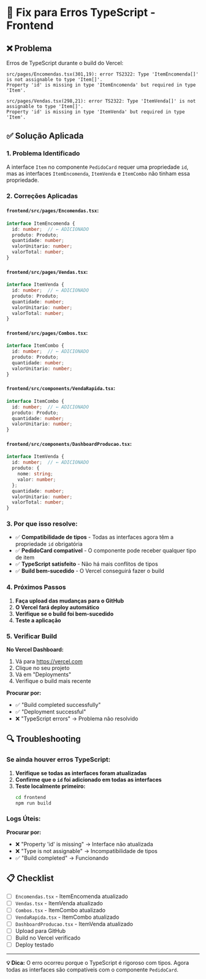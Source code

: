 # 🔧 Fix para Erros TypeScript - Frontend

## ❌ Problema
Erros de TypeScript durante o build do Vercel:
```
src/pages/Encomendas.tsx(301,19): error TS2322: Type 'ItemEncomenda[]' is not assignable to type 'Item[]'.
Property 'id' is missing in type 'ItemEncomenda' but required in type 'Item'.

src/pages/Vendas.tsx(298,21): error TS2322: Type 'ItemVenda[]' is not assignable to type 'Item[]'.
Property 'id' is missing in type 'ItemVenda' but required in type 'Item'.
```

## ✅ Solução Aplicada

### 1. Problema Identificado
A interface `Item` no componente `PedidoCard` requer uma propriedade `id`, mas as interfaces `ItemEncomenda`, `ItemVenda` e `ItemCombo` não tinham essa propriedade.

### 2. Correções Aplicadas

#### **`frontend/src/pages/Encomendas.tsx`:**
```typescript
interface ItemEncomenda {
  id: number;  // ← ADICIONADO
  produto: Produto;
  quantidade: number;
  valorUnitario: number;
  valorTotal: number;
}
```

#### **`frontend/src/pages/Vendas.tsx`:**
```typescript
interface ItemVenda {
  id: number;  // ← ADICIONADO
  produto: Produto;
  quantidade: number;
  valorUnitario: number;
  valorTotal: number;
}
```

#### **`frontend/src/pages/Combos.tsx`:**
```typescript
interface ItemCombo {
  id: number;  // ← ADICIONADO
  produto: Produto;
  quantidade: number;
  valorUnitario: number;
}
```

#### **`frontend/src/components/VendaRapida.tsx`:**
```typescript
interface ItemCombo {
  id: number;  // ← ADICIONADO
  produto: Produto;
  quantidade: number;
  valorUnitario: number;
}
```

#### **`frontend/src/components/DashboardProducao.tsx`:**
```typescript
interface ItemVenda {
  id: number;  // ← ADICIONADO
  produto: {
    nome: string;
    valor: number;
  };
  quantidade: number;
  valorUnitario: number;
  valorTotal: number;
}
```

### 3. Por que isso resolve:

- ✅ **Compatibilidade de tipos** - Todas as interfaces agora têm a propriedade `id` obrigatória
- ✅ **PedidoCard compatível** - O componente pode receber qualquer tipo de item
- ✅ **TypeScript satisfeito** - Não há mais conflitos de tipos
- ✅ **Build bem-sucedido** - O Vercel conseguirá fazer o build

### 4. Próximos Passos

1. **Faça upload das mudanças para o GitHub**
2. **O Vercel fará deploy automático**
3. **Verifique se o build foi bem-sucedido**
4. **Teste a aplicação**

### 5. Verificar Build

**No Vercel Dashboard:**
1. Vá para https://vercel.com
2. Clique no seu projeto
3. Vá em "Deployments"
4. Verifique o build mais recente

**Procurar por:**
- ✅ "Build completed successfully"
- ✅ "Deployment successful"
- ❌ "TypeScript errors" → Problema não resolvido

## 🔍 Troubleshooting

### Se ainda houver erros TypeScript:

1. **Verifique se todas as interfaces foram atualizadas**
2. **Confirme que o `id` foi adicionado em todas as interfaces**
3. **Teste localmente primeiro:**
   ```bash
   cd frontend
   npm run build
   ```

### Logs Úteis:

**Procurar por:**
- ❌ "Property 'id' is missing" → Interface não atualizada
- ❌ "Type is not assignable" → Incompatibilidade de tipos
- ✅ "Build completed" → Funcionando

## 📋 Checklist

- [ ] `Encomendas.tsx` - ItemEncomenda atualizado
- [ ] `Vendas.tsx` - ItemVenda atualizado
- [ ] `Combos.tsx` - ItemCombo atualizado
- [ ] `VendaRapida.tsx` - ItemCombo atualizado
- [ ] `DashboardProducao.tsx` - ItemVenda atualizado
- [ ] Upload para GitHub
- [ ] Build no Vercel verificado
- [ ] Deploy testado

---

**💡 Dica:** O erro ocorreu porque o TypeScript é rigoroso com tipos. Agora todas as interfaces são compatíveis com o componente `PedidoCard`. 